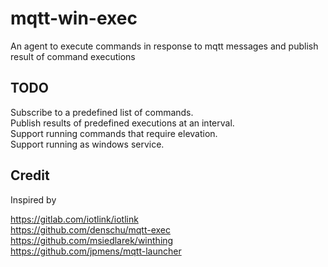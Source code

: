 # mqtt-win-exec
An agent to execute commands in response to mqtt messages and publish result of command executions

## TODO

Subscribe to a predefined list of commands.  
Publish results of predefined executions at an interval.  
Support running commands that require elevation.  
Support running as windows service.  

## Credit

Inspired by

https://gitlab.com/iotlink/iotlink  
https://github.com/denschu/mqtt-exec  
https://github.com/msiedlarek/winthing  
https://github.com/jpmens/mqtt-launcher  
